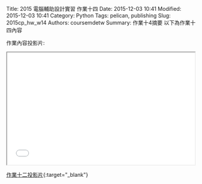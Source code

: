 Title: 2015 電腦輔助設計實習 作業十四
Date: 2015-12-03 10:41
Modified: 2015-12-03 10:41
Category: Python
Tags: pelican, publishing
Slug: 2015cp_hw_w14
Authors: coursemdetw
Summary: 作業十4摘要
以下為作業十四內容

作業內容投影片:

<iframe src=" cadp_w14_simplest.html" width="500" height="300"></iframe>

[作業十二投影片](simplest7.html){:target="_blank"}
